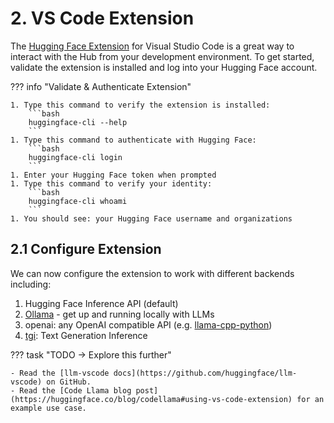 # 2. VS Code Extension

The [Hugging Face Extension](https://marketplace.visualstudio.com/items?itemName=HuggingFace.huggingface-vscode) for Visual Studio Code is a great way to interact with the Hub from your development environment. To get started, validate the extension is installed and log into your Hugging Face account.

??? info "Validate & Authenticate Extension"

    1. Type this command to verify the extension is installed:
        ```bash
        huggingface-cli --help
        ```
    1. Type this command to authenticate with Hugging Face:
        ```bash
        huggingface-cli login
        ```
    1. Enter your Hugging Face token when prompted
    1. Type this command to verify your identity:
        ```bash
        huggingface-cli whoami
        ```
    1. You should see: your Hugging Face username and organizations

## 2.1 Configure Extension

We can now configure the extension to work with different backends including:

1. Hugging Face Inference API (default)
1. [Ollama](https://ollama.com/) - get up and running locally with LLMs
1. openai: any OpenAI compatible API (e.g. [llama-cpp-python](https://github.com/abetlen/llama-cpp-python))
1. [tgi](https://github.com/huggingface/text-generation-inference): Text Generation Inference

??? task "TODO → Explore this further"

    - Read the [llm-vscode docs](https://github.com/huggingface/llm-vscode) on GitHub.
    - Read the [Code Llama blog post](https://huggingface.co/blog/codellama#using-vs-code-extension) for an example use case.
